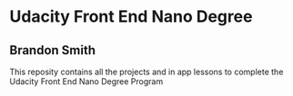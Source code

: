 # Udacity Front End Nano Degree

## Brandon Smith

This reposity contains all the projects and in app lessons to complete the Udacity Front End Nano Degree Program
